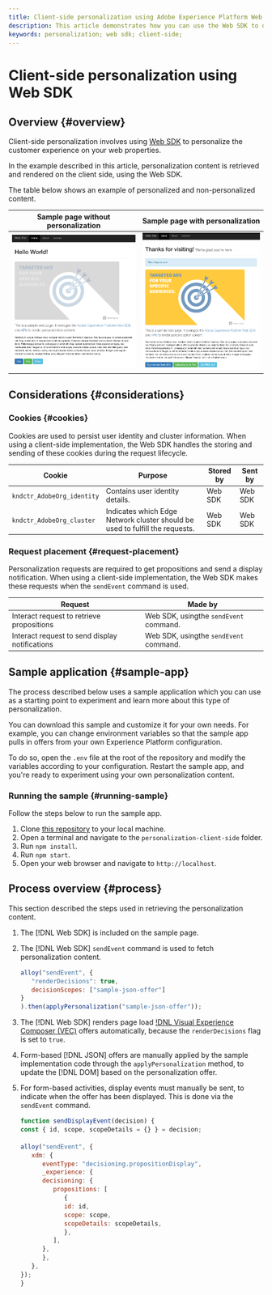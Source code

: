 ```yaml
---
title: Client-side personalization using Adobe Experience Platform Web SDK
description: This article demonstrates how you can use the Web SDK to deploy client-side personalization on your web properties.
keywords: personalization; web sdk; client-side;
---
```


# Client-side personalization using Web SDK

## Overview {#overview}

Client-side personalization involves using [Web SDK](../../home.md) to personalize the customer experience on your web properties.

In the example described in this article, personalization content is retrieved and rendered on the client side, using the Web SDK.

The table below shows an example of personalized and non-personalized content.

| Sample page without personalization | Sample page with personalization|
|---|---|
| ![Example web page with no personalization](assets/plain.png) | ![Example web page with personalization](assets/personalized.png) |

## Considerations {#considerations}

### Cookies {#cookies}

Cookies are used to persist user identity and cluster information.  When using a client-side implementation, the Web SDK handles the storing and sending of these cookies during the request lifecycle.

| Cookie | Purpose | Stored by | Sent by |
|---|---|---|---|
| `kndctr_AdobeOrg_identity` | Contains user identity details. | Web SDK | Web SDK |
| `kndctr_AdobeOrg_cluster`  | Indicates which Edge Network cluster should be used to fulfill the requests. | Web SDK | Web SDK |

### Request placement {#request-placement}

Personalization requests are required to get propositions and send a display notification. When using a client-side implementation, the Web SDK makes these requests when the `sendEvent` command is used.

| Request | Made by | 
|---|---|
| Interact request to retrieve propositions | Web SDK, usingthe `sendEvent` command. |
| Interact request to send display notifications | Web SDK, usingthe `sendEvent` command. |

## Sample application {#sample-app}

The process described below uses a sample application which you can use as a starting point to experiment and learn more about this type of personalization. 

You can download this sample and customize it for your own needs. For example, you can change environment variables so that the sample app pulls in offers from your own Experience Platform configuration.

To do so, open the `.env` file at the root of the repository and modify the variables according to your configuration. Restart the sample app, and you're ready to experiment using your own personalization content.

### Running the sample {#running-sample}

Follow the steps below to run the sample app.

1. Clone [this repository](https://github.com/adobe/alloy-samples) to your local machine.
2. Open a terminal and navigate to the `personalization-client-side` folder.
3. Run `npm install`.
4. Run `npm start`.
5. Open your web browser and navigate to `http://localhost`.

## Process overview {#process}

This section described the steps used in retrieving the personalization content.

1. The [!DNL Web SDK] is included on the sample page.
1. The [!DNL Web SDK] `sendEvent` command is used to fetch personalization content.

   ```js
   alloy("sendEvent", {
      "renderDecisions": true,
      decisionScopes: ["sample-json-offer"]
   }
   ).then(applyPersonalization("sample-json-offer"));
   ```

1. The [!DNL Web SDK] renders page load [!DNL Visual Experience Composer (VEC)](https://experienceleague.adobe.com/docs/target/using/experiences/vec/visual-experience-composer.html?lang=en) offers automatically, because the `renderDecisions` flag is set to `true`.
1. Form-based [!DNL JSON] offers are manually applied by the sample implementation code through the `applyPersonalization` method, to update the [!DNL DOM] based on the personalization offer.
1. For form-based activities, display events must manually be sent, to indicate when the offer has been displayed. This is done via the `sendEvent` command.

   ```js
   function sendDisplayEvent(decision) {
   const { id, scope, scopeDetails = {} } = decision;

   alloy("sendEvent", {
      xdm: {
         eventType: "decisioning.propositionDisplay",
         _experience: {
         decisioning: {
            propositions: [
               {
               id: id,
               scope: scope,
               scopeDetails: scopeDetails,
               },
            ],
         },
         },
      },
   });
   }
   ```
